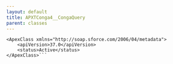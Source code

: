 ```yaml
---
layout: default
title: APXTConga4__CongaQuery
parent: classes
---
```


```<?xml version="1.0" encoding="UTF-8"?>
<ApexClass xmlns="http://soap.sforce.com/2006/04/metadata">
    <apiVersion>37.0</apiVersion>
    <status>Active</status>
</ApexClass>```
